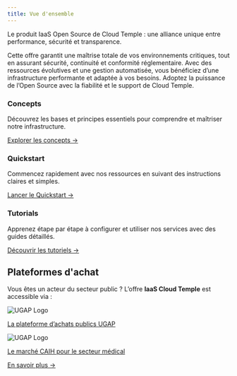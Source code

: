 ```yaml
---
title: Vue d'ensemble
---
```


Le produit IaaS Open Source de Cloud Temple : une alliance unique entre performance, sécurité et transparence.

Cette offre garantit une maîtrise totale de vos environnements critiques, tout en assurant sécurité, continuité et conformité réglementaire. 
Avec des ressources évolutives et une gestion automatisée, vous bénéficiez d’une infrastructure performante et adaptée à vos besoins. Adoptez la puissance de l’Open Source avec la fiabilité et le support de Cloud Temple.

<div class="card-grid">
  <div class="card">
    <h3>Concepts</h3>
    <p>Découvrez les bases et principes essentiels pour comprendre et maîtriser notre infrastructure.</p>
    <a href="concepts" class="card-link">Explorer les concepts &rarr;</a>
  </div>
  <div class="card">
    <h3>Quickstart</h3>
    <p>Commencez rapidement avec nos ressources en suivant des instructions claires et simples.</p>
    <a href="quickstart" class="card-link">Lancer le Quickstart &rarr;</a>
  </div>
    <div class="card">
    <h3>Tutorials</h3>
    <p>Apprenez étape par étape à configurer et utiliser nos services avec des guides détaillés.</p>
    <a href="tutorials" class="card-link">Découvrir les tutoriels &rarr;</a>
  </div>
</div>



## Plateformes d'achat

<div class="purchase-platforms">
  <p>Vous êtes un acteur du secteur public ? L’offre <strong>IaaS Cloud Temple</strong> est accessible via :</p>
  
  <div class="platform-card">
    <img src="https://www.medgest.fr/wp-content/uploads/sites/2/2021/09/nouveau-logo-ugap-2021.png" alt="UGAP Logo" class="platform-logo" />
    <p>
      <a href="https://cloudtour.capgemini.fr/partenaires/cloud-temple" target="_blank" rel="noopener noreferrer">
        La plateforme d’achats publics UGAP
      </a>
    </p>
  </div>
  
  <div class="platform-card">
      <img src="https://i0.wp.com/www.activus-software.fr/wp-content/uploads/2022/09/20221212-GRP-CAIH-BC.png?fit=1300%2C827&ssl=1" alt="UGAP Logo" class="platform-logo" />
    <p>
      <a href="https://www.caih-sante.org" target="_blank" rel="noopener noreferrer">
        Le marché CAIH pour le secteur médical
      </a>
    </p>
  </div>

  <a href="https://www.cloud-temple.com/cloud-souverain-disponible-via-lugap/" target="_blank" rel="noopener noreferrer" class="learn-more-link">
    En savoir plus &rarr;
  </a>
</div>